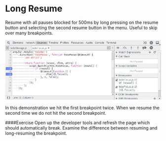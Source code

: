 Long Resume
===========

Resume with all pauses blocked for 500ms by long pressing on the resume button and selecting the second resume button in the menu. Useful to skip over many breakpoints.

![Audits](../sources/break-resume.gif)

In this demonstration we hit the first breakpoint twice. When we resume the second time we do not hit the second breakpoint.

####Exercise‎
Open up the developer tools and refresh the page which should automatically break. Examine the difference between resuming and long-resuming the breakpoint.

<script>
	!function() {
		var app = {};
		debugger;

		app.start = function() {
			setTimeout(function() {
				debugger;
				console.log('app started');
			});
		}

		app.start();
	}()
</script>
